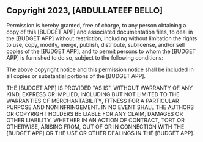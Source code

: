 ## Copyright 2023, [ABDULLATEEF BELLO]

Permission is hereby granted, free of charge, to any person obtaining a copy of this [BUDGET APP] and associated documentation files, to deal in the [BUDGET APP] without restriction, including without limitation the rights to use, copy, modify, merge, publish, distribute, sublicense, and/or sell copies of the [BUDGET APP], and to permit persons to whom the [BUDGET APP] is furnished to do so, subject to the following conditions:

The above copyright notice and this permission notice shall be included in all copies or substantial portions of the [BUDGET APP].

THE [BUDGET APP] IS PROVIDED "AS IS", WITHOUT WARRANTY OF ANY KIND, EXPRESS OR IMPLIED, INCLUDING BUT NOT LIMITED TO THE WARRANTIES OF MERCHANTABILITY, FITNESS FOR A PARTICULAR PURPOSE AND NONINFRINGEMENT. IN NO EVENT SHALL THE AUTHORS OR COPYRIGHT HOLDERS BE LIABLE FOR ANY CLAIM, DAMAGES OR OTHER LIABILITY, WHETHER IN AN ACTION OF CONTRACT, TORT OR OTHERWISE, ARISING FROM, OUT OF OR IN CONNECTION WITH THE [BUDGET APP] OR THE USE OR OTHER DEALINGS IN THE [BUDGET APP].
